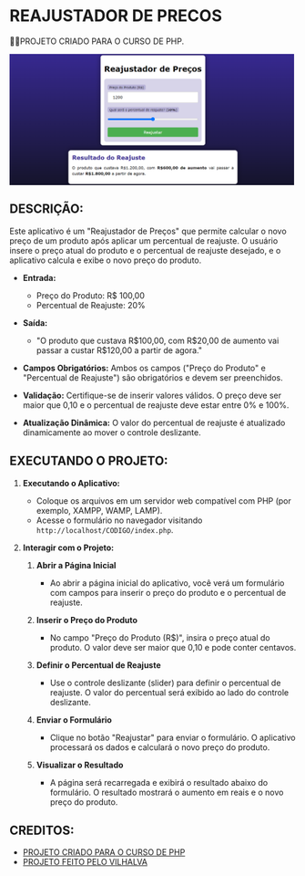 # REAJUSTADOR DE PRECOS
👨‍🏫PROJETO CRIADO PARA O CURSO DE PHP.

<img src="FOTO.png" align="center" width="500"> <br>

## DESCRIÇÃO:
Este aplicativo é um "Reajustador de Preços" que permite calcular o novo preço de um produto após aplicar um percentual de reajuste. O usuário insere o preço atual do produto e o percentual de reajuste desejado, e o aplicativo calcula e exibe o novo preço do produto.

- **Entrada:**
  - Preço do Produto: R$ 100,00
  - Percentual de Reajuste: 20%

- **Saída:**
  - "O produto que custava R\$100,00, com R\$20,00 de aumento vai passar a custar R\$120,00 a partir de agora."

- **Campos Obrigatórios:** Ambos os campos ("Preço do Produto" e "Percentual de Reajuste") são obrigatórios e devem ser preenchidos.
- **Validação:** Certifique-se de inserir valores válidos. O preço deve ser maior que 0,10 e o percentual de reajuste deve estar entre 0% e 100%.
- **Atualização Dinâmica:** O valor do percentual de reajuste é atualizado dinamicamente ao mover o controle deslizante.

## EXECUTANDO O PROJETO:
1. **Executando o Aplicativo:**
   - Coloque os arquivos em um servidor web compatível com PHP (por exemplo, XAMPP, WAMP, LAMP).
   - Acesse o formulário no navegador visitando `http://localhost/CODIGO/index.php`.

2. **Interagir com o Projeto:**
   1. **Abrir a Página Inicial**
      - Ao abrir a página inicial do aplicativo, você verá um formulário com campos para inserir o preço do produto e o percentual de reajuste.

   2. **Inserir o Preço do Produto**
      - No campo "Preço do Produto (R$)", insira o preço atual do produto. O valor deve ser maior que 0,10 e pode conter centavos.

   3. **Definir o Percentual de Reajuste**
      - Use o controle deslizante (slider) para definir o percentual de reajuste. O valor do percentual será exibido ao lado do controle deslizante.

   4. **Enviar o Formulário**
      - Clique no botão "Reajustar" para enviar o formulário. O aplicativo processará os dados e calculará o novo preço do produto.

   5. **Visualizar o Resultado**
      - A página será recarregada e exibirá o resultado abaixo do formulário. O resultado mostrará o aumento em reais e o novo preço do produto.
      
## CREDITOS:
- [PROJETO CRIADO PARA O CURSO DE PHP](https://github.com/VILHALVA/CURSO-DE-PHP)
- [PROJETO FEITO PELO VILHALVA](https://github.com/VILHALVA)





